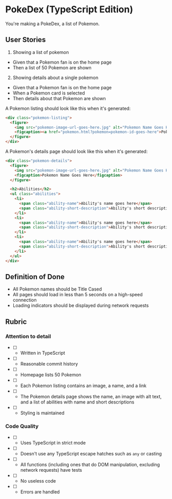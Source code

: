 # PokeDex (TypeScript Edition)

You're making a PokeDex, a list of Pokemon.

## User Stories

1. Showing a list of pokemon
  * Given that a Pokemon fan is on the home page
  * Then a list of 50 Pokemon are shown
2. Showing details about a single pokemon
  * Given that a Pokemon fan is on the home page
  * When a Pokemon card is selected
  * Then details about that Pokemon are shown

A Pokemon listing should look like this when it's generated:

```html
<div class="pokemon-listing">
  <figure>
    <img src="pokemon-image-url-goes-here.jpg" alt="Pokemon Name Goes Here" />
    <figcaption><a href="pokemon.html?pokemon=pokemon-id-goes-here">Pokemon Name Goes Here</a></figcaption>
  </figure>
</div>
```

A Pokemon's details page should look like this when it's generated:

```html
<div class="pokemon-details">
  <figure>
    <img src="pokemon-image-url-goes-here.jpg" alt="Pokemon Name Goes Here" />
    <figcaption>Pokemon Name Goes Here</figcaption>
  </figure>

  <h2>Abilities</h2>
  <ul class="abilities">
    <li>
      <span class="ability-name">Ability's name goes here</span>
      <span class="ability-short-description">Ability's short description goes here</span>
    </li>
    <li>
      <span class="ability-name">Ability's name goes here</span>
      <span class="ability-short-description">Ability's short description goes here</span>
    </li>
    <li>
      <span class="ability-name">Ability's name goes here</span>
      <span class="ability-short-description">Ability's short description goes here</span>
    </li>
  </ul>
</div>
```

## Definition of Done

* All Pokemon names should be Title Cased
* All pages should load in less than 5 seconds on a high-speed connection
* Loading indicators should be displayed during network requests

## Rubric

### Attention to detail

* [ ] - Written in TypeScript
* [ ] - Reasonable commit history
* [ ] - Homepage lists 50 Pokemon
* [ ] - Each Pokemon listing contains an image, a name, and a link
* [ ] - The Pokemon details page shows the name, an image with alt text, and a list of abilities with name and short descriptions
* [ ] - Styling is maintained

### Code Quality

* [ ] - Uses TypeScript in strict mode
* [ ] - Doesn't use any TypeScript escape hatches such as `any` or casting
* [ ] - All functions (including ones that do DOM manipulation, excluding network requests) have tests
* [ ] - No useless code
* [ ] - Errors are handled
